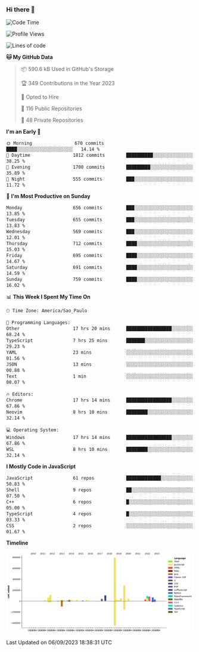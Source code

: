 ### Hi there 👋

<!--START_SECTION:waka-->
![Code Time](http://img.shields.io/badge/Code%20Time-4%2C957%20hrs%2048%20mins-blue)

![Profile Views](http://img.shields.io/badge/Profile%20Views-0-blue)

![Lines of code](https://img.shields.io/badge/From%20Hello%20World%20I%27ve%20Written-2.0%20million%20lines%20of%20code-blue)

**🐱 My GitHub Data** 

> 📦 590.6 kB Used in GitHub's Storage 
 > 
> 🏆 349 Contributions in the Year 2023
 > 
> 💼 Opted to Hire
 > 
> 📜 116 Public Repositories 
 > 
> 🔑 48 Private Repositories 
 > 
**I'm an Early 🐤** 

```text
🌞 Morning                670 commits         ████░░░░░░░░░░░░░░░░░░░░░   14.14 % 
🌆 Daytime                1812 commits        ██████████░░░░░░░░░░░░░░░   38.25 % 
🌃 Evening                1700 commits        █████████░░░░░░░░░░░░░░░░   35.89 % 
🌙 Night                  555 commits         ███░░░░░░░░░░░░░░░░░░░░░░   11.72 % 
```
📅 **I'm Most Productive on Sunday** 

```text
Monday                   656 commits         ███░░░░░░░░░░░░░░░░░░░░░░   13.85 % 
Tuesday                  655 commits         ███░░░░░░░░░░░░░░░░░░░░░░   13.83 % 
Wednesday                569 commits         ███░░░░░░░░░░░░░░░░░░░░░░   12.01 % 
Thursday                 712 commits         ████░░░░░░░░░░░░░░░░░░░░░   15.03 % 
Friday                   695 commits         ████░░░░░░░░░░░░░░░░░░░░░   14.67 % 
Saturday                 691 commits         ████░░░░░░░░░░░░░░░░░░░░░   14.59 % 
Sunday                   759 commits         ████░░░░░░░░░░░░░░░░░░░░░   16.02 % 
```


📊 **This Week I Spent My Time On** 

```text
🕑︎ Time Zone: America/Sao_Paulo

💬 Programming Languages: 
Other                    17 hrs 20 mins      █████████████████░░░░░░░░   68.24 % 
TypeScript               7 hrs 25 mins       ███████░░░░░░░░░░░░░░░░░░   29.23 % 
YAML                     23 mins             ░░░░░░░░░░░░░░░░░░░░░░░░░   01.56 % 
JSON                     13 mins             ░░░░░░░░░░░░░░░░░░░░░░░░░   00.88 % 
Text                     1 min               ░░░░░░░░░░░░░░░░░░░░░░░░░   00.07 % 

🔥 Editors: 
Chrome                   17 hrs 14 mins      █████████████████░░░░░░░░   67.86 % 
Neovim                   8 hrs 10 mins       ████████░░░░░░░░░░░░░░░░░   32.14 % 

💻 Operating System: 
Windows                  17 hrs 14 mins      █████████████████░░░░░░░░   67.86 % 
WSL                      8 hrs 10 mins       ████████░░░░░░░░░░░░░░░░░   32.14 % 
```

**I Mostly Code in JavaScript** 

```text
JavaScript               61 repos            █████████████░░░░░░░░░░░░   50.83 % 
Shell                    9 repos             ██░░░░░░░░░░░░░░░░░░░░░░░   07.50 % 
C++                      6 repos             █░░░░░░░░░░░░░░░░░░░░░░░░   05.00 % 
TypeScript               4 repos             █░░░░░░░░░░░░░░░░░░░░░░░░   03.33 % 
CSS                      2 repos             ░░░░░░░░░░░░░░░░░░░░░░░░░   01.67 % 
```



**Timeline**

![Lines of Code chart](https://raw.githubusercontent.com/jampow/jampow/master/assets/bar_graph.png)


 Last Updated on 06/09/2023 18:38:31 UTC
<!--END_SECTION:waka-->
